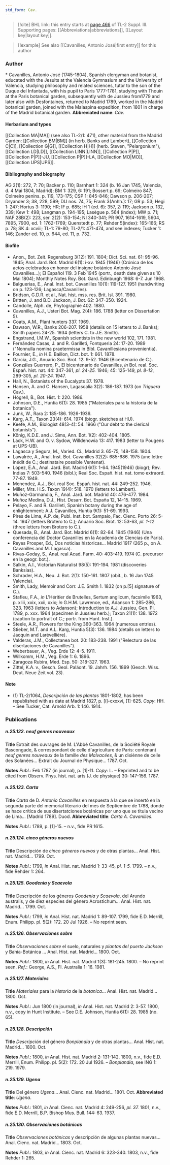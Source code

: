 ```yaml
---
std_form: Cav.
---
```


> [!cite] BHL link: this entry starts at [page 466](https://www.biodiversitylibrary.org/page/33266773) of TL-2 Suppl. III.
> Supporting pages: [[Abbreviations|abbreviations]], [[Layout key|layout key]].

> [!example] See also [[Cavanilles, Antonio José|first entry]] for this author

### Author

\* Cavanilles, Antonio José (1745-1804), Spanish clergyman and botanist, educated with the Jesuits at the Valencia Gymnasium and the University of Valencia, studying philosophy and related sciences, tutor to the son of the Duque del Infantada, with his pupil to Paris 1777-1781, studying with Thouin at the Paris botanical garden, subsequently with de Jussieu from1779 and later also with Desfontaines, returned to Madrid 1789, worked in the Madrid botanical garden, joined with the Malaspina expedition, from 1801 in charge of the Madrid botanical garden. 
**Abbreviated name**: *Cav.*

#### Herbarium and types

[[Collection MA|MA]] (see also TL-2/1: 471), other material from the Madrid Garden: [[Collection BM|BM]] (in herb. Banks and Lambert), [[Collection C|C]], [[Collection G|G]], [[Collection H|H]] (herb. Steven, "Pelargonium"), [[Collection LD|LD]], [[Collection LINN|LINN]], [[Collection P|P]], [[Collection P|P]]-JU, [[Collection P|P]]-LA, [[Collection MO|MO]], [[Collection UPS|UPS]].

#### Bibliography and biography

AG 2(1): 272, 7: 70; Backer p. 110; Barnhart 1: 324 (b. 16 Jan 1745, Valencia, d. 4 Mai 1804, Madrid); BM 1: 329, 6: 191; Bossert p. 69; Colmeiro 847; Colmeiro penins. p. 119, 173-175; CSP 1: 845-846; Dawson p. 206-207; Dryander 3; 38, 228, 599; DU nos. 74, 75; Frank 3(Anhh.): 17; GR p. 53; Hegi 1: 247; Hortus 3: 1190; HR; IF p. 685; IH 1 (ed. 6): 357, 2: 119; Jackson p. 132, 339; Kew 1: 498; Langman p. 194-195; Lasègue p. 564 (index); MW p. 71; NAF 28B(2): 223, ser. 2(2): 153-154; NI 340-341; PR 907, 1614-1619, 5604, 7895, 7900, ed. 1: 1762-1769; Quenstedt p. 77; Rehder 5(index): 165-166; RS p. 78; SK 4: xcviii; TL-1: 79-80; TL-2/1: 471-474, and see indexes; Tucker 1: 146; Zander ed. 10, p. 644, ed. 11, p. 732.

#### Biofile

- Anon., Bot. Zeit. Regensburg 3(12): 191. 1804; Dict. Sci. nat. 61: 95-96. 1845; Anal. Jard. Bot. Madrid 6(1): i-xv. 1945 (1946) (Crónica de los actos celebrados en honor del insigne botánico Antonio José Cavanilles...); El Español 119. 3 Feb 1945 (portr., death date given as 10 Mai 1804); Monthly Notes Roy. Bot. Gard. Edinburgh 1968: 6-7. Jun 1968.
- Balguerias, E., Anal. Inst. bot. Cavanilles 10(1): 119-127. 1951 (handwriting on p. 123-126; Lagasca/Cavanilles).
- Bridson, G.D.R. et al., Nat. hist. mss. res. Brit. Isl. 391. 1980.
- Britten, J. and B.D. Jackson, J. Bot. 62: 347-350. 1924.
- Candolle, Alph. de, Phytographie 402. 1880.
- Cavanilles, A.J., Usteri Bot. Mag. 2(4): 186. 1788 (letter on Dissertation 5).
- Coats, A.M., Plant hunters 337. 1969.
- Dawson, W.R., Banks 206-207. 1958 (details on 15 letters to J. Banks); Smith papers 24-25. 1934 (letters C. to J.E. Smith).
- Engstrand, I.M.W., Spanish scientists in the new world 102, 171. 1981.
- Fernández Casas, J. and R. Garilleti, Fontqueria 24: 17-20. 1989 ("Nonnulla nomina praetermissa in Bibl. Cavanillesiana provenientia).
- Fournier, E., *in* H.E. Baillon, Dict. bot. 1: 661. 1878.
- Garcia, J.G., Anuario Soc. Brot. 12: 9-52. 1946 (Bicentenario de C.).
- Gonzáles Guerrero, P., El bicentenario de Cavanilles, *in* Bol. real. Soc. Españ. hist. nat. 44: 347-361, *pl. 24-25.* 1946; 45: 125-149, *pl. 8-13*, 289-305, *pl. 20-24.* 1947.
- Hall, N., Botanists of the Eucalypts 37. 1978.
- Hansen, A. and C. Hansen, Lagascalia 3(2): 186-187. 1973 (on *Triguera* Cav.).
- Högrell, B., Bot. Hist. 1: 220. 1986.
- Johnson, D.E., Huntia 6(1): 28. 1985 ("Materiales para la historia de la botanica").
- Junk, W., Rara 2: 185-186. 1926-1936.
- Karg, A.T., Taxon 23(4): 614. 1974 (biogr. sketches at HU).
- Keefe, A.M., Biologist 48(3-4): 54. 1966 ("Our debt to the clerical botanists").
- König, K.D.E. and J. Sims, Ann. Bot. 1(2): 402-404. 1805.
- Lack, H.W. and O. v. Sydow, Willdenowia 13: 417. 1983 (letter to Pougens at UPS-UB).
- Lagasca y Segura, M., Varied. Ci., Madrid 3. 65-75, 148-158. 1804.
- Lawalrée, A., Anal. Inst. Bot. Cavanilles 32(2): 685-686. 1975 (une lettre inédit de C.; destinataire possible Ventenat).
- Lopez, E.A., Anal. Jard. Bot. Madrid 6(1): 1-64. 1945(1946) (biogr); Rev. Indias 7: 503-540. 1946 (bibl.); Real Soc. Españ. hist. nat. tomo extraord. 77-87. 1949.
- Menendez, A.J., Bol. real Soc. Españ. hist. nat. 44: 249-252. 1946.
- Miller, Mrs. H.S. Taxon 19(4): 518. 1970 (letters to Lambert).
- Muñoz-Garmandia, F., Anal. Jard. bot. Madrid 40: 476-477. 1984.
- Muñoz Medina, D.J., Hist. Desarr. Bot. España 12, 14-15. 1969.
- Pelayo, F. and R. Garilleti, Spanish botany during the age of enlightenment: A.J. Cavanilles, Huntia 9(1): 51-69. 1993.
- Pires de Lima, A.P. de, Publ. Inst. bot. Sampaio, Fac. Cienc. Porto 26: 5-14. 1947 (letters Brotero to C.); Anuario Soc. Brot. 12: 53-63, *pl. 1-12* (three letters from Brotero to C.).
- Quesada, B., Anal. Jard. Bot. Madrid 6(1): 82-84. 1945 (1946) (Una conferencia del Doctor Cavanilles en la Academia de Ciencias de Paris).
- Reyes Prosper, Ed., Dos noticias historicas... Madrid 1917 (265 p., on A. Cavanilles and M. Lagasca).
- Rivas-Goday, S., Anal. real Acad. Farm. 40: 403-419. 1974 (C. precursor en la geogr. bot.).
- Salkin, A.I., Victorian Naturalist 98(5): 191-194. 1981 (discoveries Banksias).
- Schrader, H.A., Neu. J. Bot. 2(1): 150-161. 1807 (obit., b. 16 Jan 1745 Valencia).
- Smith, Lady, Memoir and Corr. J.E. Smith 1. 1832 (on p.\[5\] signature of C.).
- Stafleu, F.A., *in* L'Héritier de Brutelles, Sertum anglicum, facsimile 1963, p. xliii, xxix, xxii, xxix; *in* G.H.M. Lawrence, ed., Adanson 1: 285-286, 323. 1963 (letters to Adanson); Introduction to A.J. Jussieu, Gen. Pl. 1789, p. xxx. 1964 (specimen in Jussieu herb.); Taxon 21(1): 138. 1972 (caption to portrait of C.; portr. from Hunt. Inst.).
- Steele, A.R., Flowers for the King 360-363. 1964 (numerous entries).
- Stieber, M.T. and A.L. Karg, Huntia 5(3): 136. 1984 (details on letters to Jacquin and Larévellière).
- Valderas, J.M., Collectanea bot. 20: 183-238. 1991 ("Relectura de las disertaciones de Cavanilles").
- Weberbauer, A., Veg. Erde 12: 4-5. 1911.
- Willkomm, H.M., Veg. Erde 1: 6. 1896.
- Zaragoza Rubira, Med. Esp. 50: 318-327. 1963.
- Zittel, K.A. v., Gesch. Geol. Paläont. 19. Jahrh. 156. 1899 (Gesch. Wiss. Deut. Neue Zeit vol. 23).

#### Note

- (1) TL-2/1064, *Descripción de las plantas* 1801-1802, has been republished with as date at Madrid 1827, p. \[i\]-cxxxvi, \[1\]-625. *Copy*: HH. – See Tucker, Cat. Arnold Arb. 1: 146. 1914.

### Publications

##### n.25.122. neuf genres nouveaux

**Title**
Extrait des ouvrages de M. L'Abbé Cavanilles, de la Société Royale Bascongade, & correspondant de celle d'agriculture de Paris: contenant *neuf genres nouveaux* de la famille *des Malvacées*, & un dixiènne de celle des Solanées... Extrait du Journal de Physique... 1787. Oct.

**Notes**
*Publ*.: Feb 1787 (in journal), p. \[1\]-11. *Copy*: L. – Reprinted and to be cited from Observ. Phys. hist. nat. arts (J. de physique) 30: 147-156. 1787.

##### n.25.123. Carta

**Title**
*Carta* de D. *Antonio Cavanilles* en respuesta á la que se insertó en la segunda parte del memorial literario del mes de Septiembre de 1788, donde se hace crítica de sus disertatciones botánicas por uno que se titula vecino de Lima... \[Madrid 1789\]. Duod.
**Abbreviated title**: *Carta A. Cavanilles*.

**Notes**
*Publ*.: 1789, p. \[1\]-15. – n.v., fide PR 1615.

##### n.25.124. cinco géneros nuevos

**Title**
Descripción de *cinco géneros nuevos* y de otras plantas... Anal. Hist. nat. Madrid... 1799. Oct.

**Notes**
*Publ*.: 1799, *in* Anal. Hist. nat. Madrid 1: 33-45, *pl. 1-5.* 1799. – n.v., fide Rehder 1: 264.

##### n.25.125. Goodenia y Scaevola

**Title**
Descripción de los géneros *Goodenia y Scaevola*, del Arundo australis, y de diez especies del género Acrostichum... Anal. Hist. nat. Madrid... 1799. Oct.

**Notes**
*Publ*.: 1799, *in* Anal. Hist. nat. Madrid 1: 89-107. 1799, fide E.D. Merrill, Enum. Philipp. pl. 5(2): 172. 20 Jul 1926. – No reprint seen.

##### n.25.126. Observaciones sobre

**Title**
*Observaciones sobre* el suelo, naturales y *plantas del puerto Jackson* y Bahía-Botánica ... Anal. Hist. nat. Madrid... 1800. Oct.

**Notes**
*Publ*.: 1800, *in* Anal. Hist. nat. Madrid 1(3): 181-245. 1800. – No reprint seen.
*Ref*.: George, A.S., Fl. Australia 1: 16. 1981.

##### n.25.127. Materiales

**Title**
*Materiales* para la *historia* de la *botanica*... Anal. Hist. nat. Madrid... 1800. Oct.

**Notes**
*Publ*.: Jun 1800 (in journal), *in* Anal. Hist. nat. Madrid 2: 3-57. 1800, n.v., copy in Hunt Institute. – See D.E. Johnson, Huntia 6(1): 28. 1985 (no. 65).

##### n.25.128. Descripción

**Title**
*Descripción* del género *Bonplandia* y de otras plantas... Anal. Hist. nat. Madrid... 1800. Oct.

**Notes**
*Publ*.: 1800, *in* Anal. Hist. nat. Madrid 2: 131-142. 1800, n.v., fide E.D. Merrill, Enum. Philipp. pl. 5(2): 172. 20 Jul 1926. – *Bonplandia*, see ING 1: 219. 1979.

##### n.25.129. Ugena

**Title**
Del género *Ugena*... Anal. Cienc. nat. Madrid... 1801. Oct.
**Abbreviated title**: *Ugena*.

**Notes**
*Publ*.: 1801, *in* Anal. Cienc. nat. Madrid 4: 249-256, *pl. 37.* 1801, n.v., fide E.D. Merrill, B.P. Bishop Mus. Bull. 144: 63. 1937.

##### n.25.130. Observaciones botánicas

**Title**
*Observaciones botánicas* y descripción de algunas plantas nuevas... Anal. Cienc. nat. Madrid... 1803. Oct.

**Notes**
*Publ*.: 1803, *in* Anal. Cienc. nat. Madrid 6: 323-340. 1803, n.v., fide Rehder 1: 265.

